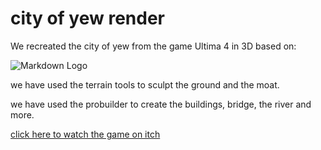 # city of yew render 
We recreated the city of yew from the game Ultima 4 in 3D based on: 

![Markdown Logo](https://vignette.wikia.nocookie.net/u5lazarus/images/0/01/U4_Yew.png/revision/latest?cb=20100829130825)

we have used the terrain tools to sculpt the ground and the moat.

we have used the probuilder to create the buildings, bridge, the river and more.

[click here to watch the game on itch](https://aripash.itch.io/city-of-yew "itch link")
